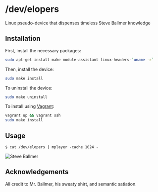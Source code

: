 # /dev/elopers

Linux pseudo-device that dispenses timeless Steve Ballmer knowledge

## Installation

First, install the necessary packages:

```bash
sudo apt-get install make module-assistant linux-headers-`uname -r`
```

Then, install the device:

```bash
sudo make install
```

To uninstall the device:

```bash
sudo make uninstall
```

To install using [Vagrant](https://www.vagrantup.com/):

```bash
vagrant up && vagrant ssh
sudo make install
```

## Usage

```
$ cat /dev/elopers | mplayer -cache 1024 -
```

![Steve Ballmer](https://i.imgur.com/gbHzjkD.gif)

## Acknowledgements

All credit to Mr. Ballmer, his sweaty shirt, and semantic satiation.